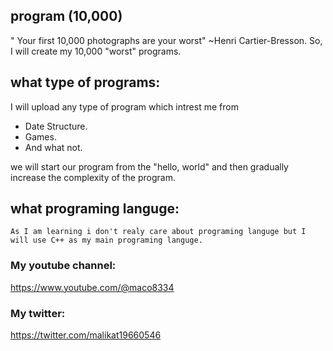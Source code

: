 ## program (10,000)
" Your first 10,000 photographs are your worst" ~Henri Cartier-Bresson. So, I will create my 10,000 "worst" programs.

## what type of programs:
  I will upload any type of program which intrest me from
  
  - Date Structure. 
  - Games.
  - And what not.
  
  we will start our program from the "hello, world" and then gradually increase the complexity of the program. 
  ## what programing languge:
    As I am learning i don't realy care about programing languge but I will use C++ as my main programing languge.
  
  ### My youtube channel:
  https://www.youtube.com/@maco8334
  ### My twitter:
  https://twitter.com/malikat19660546
